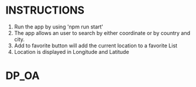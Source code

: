# INSTRUCTIONS
1. Run the app by using 'npm run start'
2. The app allows an user to search by either coordinate or by country and city. 
3. Add to favorite button will add the current location to a favorite List
4. Location is displayed in Longitude and Latitude

# DP_OA
